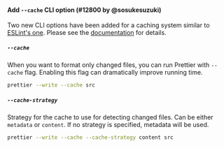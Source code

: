 #### Add `--cache` CLI option (#12800 by @sosukesuzuki)

Two new CLI options have been added for a caching system similar to [ESLint's one](https://eslint.org/docs/user-guide/command-line-interface#caching). Please see the [documentation](https://prettier.io/docs/en/cli.html#--cache) for details.

##### `--cache`

When you want to format only changed files, you can run Prettier with `--cache` flag. Enabling this flag can dramatically improve running time.

```bash
prettier --write --cache src
```

##### `--cache-strategy`

Strategy for the cache to use for detecting changed files. Can be either `metadata` or `content`. If no strategy is specified, metadata will be used.

```bash
prettier --write --cache --cache-strategy content src
```

